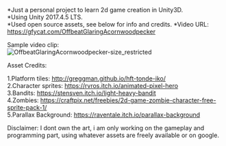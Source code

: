 *Just a personal project to learn 2d game creation in Unity3D.<br/>
*Using Unity 2017.4.5 LTS.<br/>
*Used open source assets, see below for info and credits.
*Video URL: https://gfycat.com/OffbeatGlaringAcornwoodpecker

Sample video clip:<br/>
![OffbeatGlaringAcornwoodpecker-size_restricted](https://thumbs.gfycat.com/OffbeatGlaringAcornwoodpecker-size_restricted.gif)

Asset Credits:

1.Platform tiles: http://greggman.github.io/hft-tonde-iko/<br/>
2.Character sprites: https://rvros.itch.io/animated-pixel-hero<br/>
3.Bandits: https://stensven.itch.io/light-heavy-bandit<br/>
4.Zombies: https://craftpix.net/freebies/2d-game-zombie-character-free-sprite-pack-1/<br/>
5.Parallax Background: https://raventale.itch.io/parallax-background<br/>

Disclaimer: I dont own the art, i am only working on the gameplay and programming part, using whatever assets are freely available or on google.

